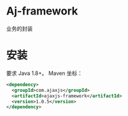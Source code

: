 # Aj-framework 

业务的封装


# 安装
要求 Java 1.8+。 Maven 坐标：

```xml
<dependency>
  <groupId>com.ajaxjs</groupId>
  <artifactId>ajaxjs-framework</artifactId>
  <version>1.0.5</version>
</dependency>
```